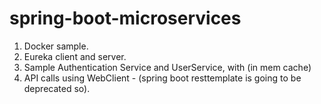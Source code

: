 # spring-boot-microservices

1. Docker sample.
2. Eureka client and server.
3. Sample Authentication Service and UserService, with (in mem cache)
4. API calls using WebClient - (spring boot resttemplate is going to be deprecated so).



